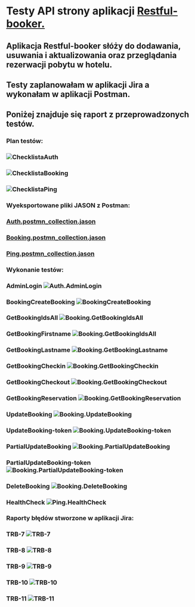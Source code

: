 # Testy API strony aplikacji <a href="https://restful-booker.herokuapp.com/apidoc/index.html#api-Auth">Restful-booker.</a>

## Aplikacja Restful-booker słóży do dodawania, usuwania i aktualizowania oraz przeglądania rezerwacji pobytu w hotelu.

## Testy zaplanowałam w aplikacji Jira a wykonałam w aplikacji Postman.

## Poniżej znajduje się raport z przeprowadzonych testów.

### Plan testów:

### <img src="ChecklistaAuth.jpg" alt="ChecklistaAuth">

### <img src="ChecklistaBooking.jpg" alt="ChecklistaBooking">

### <img src="ChecklistaPing.jpg" alt="ChecklistaPing">

### Wyeksportowane pliki JASON z Postman:

### <a href="https://drive.google.com/file/d/1Y6Ijuk4eOxQFENcHXV28Fpx-epEtAtVJ/view?usp=sharing">Auth.postmn_collection.jason</a>

### <a href="https://drive.google.com/file/d/1y2BNpqfCcR9ofx0BUi1ZqqttqNZ_b87H/view?usp=sharing">Booking.postmn_collection.jason</a>

### <a href="https://drive.google.com/file/d/1wDKKkV-_i-lhXZs1XzJD3jCiKMeT2744/view?usp=sharing">Ping.postmn_collection.jason</a>

### Wykonanie testów:

### AdminLogin <img src="Auth.AdminLogin.jpg" alt="Auth.AdminLogin">

### BookingCreateBooking <img src="Booking.CreateBooking.jpg" alt="BookingCreateBooking">

### GetBookingIdsAll <img src="Booking.GetBookingIdsAll.jpg" alt="Booking.GetBookingIdsAll">

### GetBookingFirstname <img src="Booking.GetBookingFirstname.jpg" alt="Booking.GetBookingIdsAll">

### GetBookingLastname <img src="Booking.GetBookingLastname.jpg" alt="Booking.GetBookingLastname">

### GetBookingCheckin <img src="Booking.GetBookingCheckin.jpg" alt="Booking.GetBookingCheckin">

### GetBookingCheckout <img src="Booking.GetBookingCheckout.jpg" alt="Booking.GetBookingCheckout">

### GetBookingReservation <img src="Booking.GetBookingReservation.jpg" alt="Booking.GetBookingReservation">

### UpdateBooking <img src="Booking.UpdateBooking.jpg" alt="Booking.UpdateBooking">

### UpdateBooking-token <img src="Booking.UpdateBooking-token.jpg" alt="Booking.UpdateBooking-token">

### PartialUpdateBooking <img src="Booking.PartialUpdateBooking.jpg" alt="Booking.PartialUpdateBooking">

### PartialUpdateBooking-token <img src="Booking.PartialUpdateBooking-token.jpg" alt="Booking.PartialUpdateBooking-token">

### DeleteBooking <img src="Booking.DeleteBooking.jpg" alt="Booking.DeleteBooking">

### HealthCheck <img src="Ping.HealthCheck.jpg" alt="Ping.HealthCheck">

### Raporty błędów stworzone w aplikacji Jira:

### TRB-7 <img src="TRB-7.jpg" alt="TRB-7">

### TRB-8 <img src="TRB-8.jpg" alt="TRB-8">

### TRB-9 <img src="TRB-9.jpg" alt="TRB-9">

### TRB-10 <img src="TRB-10.jpg" alt="TRB-10">

### TRB-11 <img src="TRB-11.jpg" alt="TRB-11">
